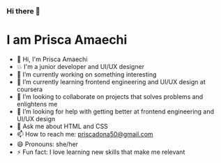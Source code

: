 ### Hi there 👋

# I am Prisca Amaechi

- :wave: Hi, I'm Prisca Amaechi
- :boom: I'm a junior developer and UI/UX designer
- 🔭 I’m currently working on something interesting
- 🌱 I’m currently learning frontend engineering and UI/UX design at coursera
- 👯 I’m looking to collaborate on projects that solves problems and enlightens me
- 🤔 I’m looking for help with getting better at frontend engineering and UI/UX design
- 💬 Ask me about HTML and CSS 
- 📫 How to reach me: priscadona50@gmail.com
- 😄 Pronouns: she/her
- ⚡ Fun fact: I love learning new skills that make me relevant
